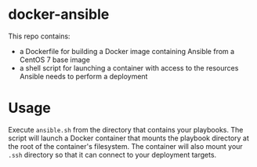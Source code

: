 # docker-ansible

This repo contains:

- a Dockerfile for building a Docker image containing Ansible from a CentOS 7
  base image
- a shell script for launching a container with access to the resources Ansible
  needs to perform a deployment

# Usage

Execute `ansible.sh` from the directory that contains your playbooks. The script
will launch a Docker container that mounts the playbook directory at the root of
the container's filesystem. The container will also mount your `.ssh` directory
so that it can connect to your deployment targets.
